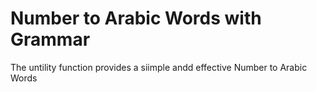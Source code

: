 # Number to Arabic Words with Grammar

The untility function provides a siimple andd effective Number to Arabic Words
